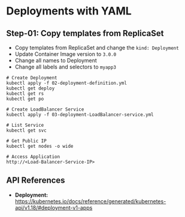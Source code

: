# Deployments with YAML

## Step-01: Copy templates from ReplicaSet
- Copy templates from ReplicaSet and change the `kind: Deployment` 
- Update Container Image version to `3.0.0`
- Change all names to Deployment
- Change all labels and selectors to `myapp3`

```
# Create Deployment
kubectl apply -f 02-deployment-definition.yml
kubectl get deploy
kubectl get rs
kubectl get po

# Create LoadBalancer Service
kubectl apply -f 03-deployment-LoadBalancer-service.yml

# List Service
kubectl get svc

# Get Public IP
kubectl get nodes -o wide

# Access Application
http://<Load-Balancer-Service-IP>
```
## API References
- **Deployment:** https://kubernetes.io/docs/reference/generated/kubernetes-api/v1.18/#deployment-v1-apps
